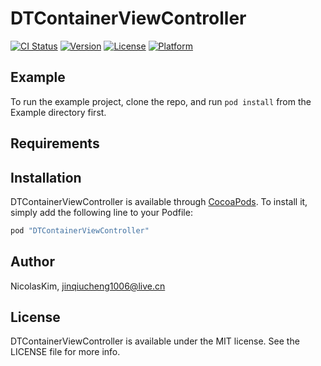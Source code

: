 # DTContainerViewController

[![CI Status](http://img.shields.io/travis/NicolasKim/DTContainerViewController.svg?style=flat)](https://travis-ci.org/NicolasKim/DTContainerViewController)
[![Version](https://img.shields.io/cocoapods/v/DTContainerViewController.svg?style=flat)](http://cocoapods.org/pods/DTContainerViewController)
[![License](https://img.shields.io/cocoapods/l/DTContainerViewController.svg?style=flat)](http://cocoapods.org/pods/DTContainerViewController)
[![Platform](https://img.shields.io/cocoapods/p/DTContainerViewController.svg?style=flat)](http://cocoapods.org/pods/DTContainerViewController)

## Example

To run the example project, clone the repo, and run `pod install` from the Example directory first.

## Requirements

## Installation

DTContainerViewController is available through [CocoaPods](http://cocoapods.org). To install
it, simply add the following line to your Podfile:

```ruby
pod "DTContainerViewController"
```

## Author

NicolasKim, jinqiucheng1006@live.cn

## License

DTContainerViewController is available under the MIT license. See the LICENSE file for more info.
